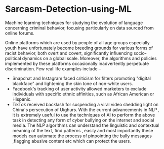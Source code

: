# Sarcasm-Detection-using-ML
 Machine learning  techniques for studying the evolution of language  concerning criminal behavior, focusing particularly on data  sourced from online forums.


Online platforms
which are used by people of all age groups especially youth 
have unfortunately become breeding grounds for various 
forms of racist behavior, both overt and covert, significantly 
influencing socio-political dynamics on a global scale.
Moreover, the algorithms and policies implemented by these 
platforms occasionally inadvertently perpetuate 
discrimination. Few real life examples include –
- Snapchat and Instagram faced criticism for filters 
promoting "digital blackface" and lightening the skin tone of 
non-white users.
- Facebook's tracking of user activity allowed marketers to 
exclude individuals with specific ethnic affinities, such as 
African American or Hispanic.
- TikTok received backlash for suspending a viral video 
shedding light on China's persecution of Uighurs.
With the current advancements in NLP , it is extremely useful 
to use the techniques of AI to perform the above task in 
detecting any form of cyber bullying on the internet and 
social media. The NLP algorithms can understand the 
linguistic and contextual meaning of the text, find patterns , 
easily and most importantly these models can automate the 
process of pinpointing the bully messages ,flagging abusive 
content etc which can protect the users.
